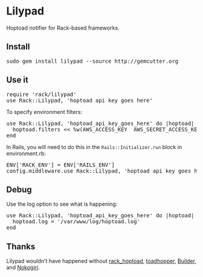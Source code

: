 Lilypad
=======

Hoptoad notifier for Rack-based frameworks.

Install
-------

<pre>
sudo gem install lilypad --source http://gemcutter.org
</pre>

Use it
------

<pre>
require 'rack/lilypad'
use Rack::Lilypad, 'hoptoad_api_key_goes_here'
</pre>

To specify environment filters:

<pre>
use Rack::Lilypad, 'hoptoad_api_key_goes_here' do |hoptoad|
  hoptoad.filters << %w(AWS_ACCESS_KEY  AWS_SECRET_ACCESS_KEY AWS_ACCOUNT SSH_AUTH_SOCK)
end
</pre>

In Rails, you will need to do this in the <code>Rails::Initializer.run</code> block in environment.rb:

<pre>
ENV['RACK_ENV'] = ENV['RAILS_ENV']
config.middleware.use Rack::Lilypad, 'hoptoad_api_key_goes_here'
</pre>

Debug
-----

Use the log option to see what is happening:

<pre>
use Rack::Lilypad, 'hoptoad_api_key_goes_here' do |hoptoad|
  hoptoad.log = '/var/www/log/hoptoad.log'
end
</pre>

Thanks
------

Lilypad wouldn't have happened without [rack_hoptoad](http://github.com/atmos/rack_hoptoad), [toadhopper](http://github.com/toolmantim/toadhopper), [Builder](http://builder.rubyforge.org), and [Nokogiri](http://nokogiri.org).